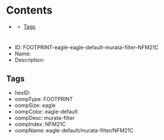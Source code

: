 



Contents
========

* [](#)
	* [Tags](#tags)

# 

- ID: FOOTPRINT-eagle-eagle-default-murata-filter-NFM21C
- Name: 
- Description: 

## Tags

- hexID: 
- oompType: FOOTPRINT
- oompSize: eagle
- oompColor: eagle-default
- oompDesc: murata-filter
- oompIndex: NFM21C
- oompName: eagle-default/murata-filter/NFM21C
